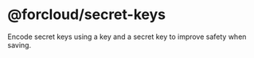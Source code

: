# @forcloud/secret-keys

Encode secret keys using a key and a secret key to improve safety when saving.

